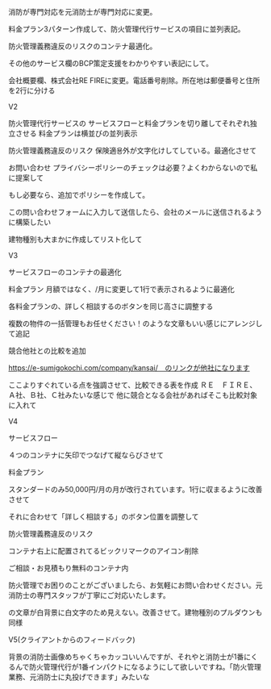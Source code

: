 消防が専門対応を元消防士が専門対応に変更。

料金プラン3パターン作成して、防火管理代行サービスの項目に並列表記。

防火管理義務違反のリスクのコンテナ最適化。

その他のサービス欄のBCP策定支援をわかりやすい表記にして。

会社概要欄、株式会社RE FIREに変更。電話番号削除。所在地は郵便番号と住所を2行に分ける



V2

防火管理代行サービスの
サービスフローと料金プランを切り離してそれぞれ独立させる
料金プランは横並びの並列表示

防火管理義務違反のリスク
保険適용外が文字化けしてしている。最適化させて



お問い合わせ
プライバシーポリシーのチェックは必要？よくわからないので私に提案して

もし必要なら、追加でポリシーを作成して。

この問い合わせフォームに入力して送信したら、会社のメールに送信されるように構築したい

建物種別も大まかに作成してリスト化して



V3

サービスフローのコンテナの最適化　

料金プラン
月額ではなく、/月に変更して1行で表示されるように最適化

各料金プランの、詳しく相談するのボタンを同じ高さに調整する

複数の物件の一括管理もお任せください！のような文章もいい感じにアレンジして追記



競合他社との比較を追加

https://e-sumigokochi.com/company/kansai/　のリンクが他社になります

ここよりすぐれている点を強調させて、比較できる表を作成
ＲＥ　ＦＩＲＥ、Ａ社、Ｂ社、Ｃ社みたいな感じで
他に競合となる会社があればそこも比較対象に入れて



V4

サービスフロー

４つのコンテナに矢印でつなげて縦ならびさせて



料金プラン

スタンダードのみ50,000円/月の月が改行されています。1行に収まるように改善させて

それに合わせて「詳しく相談する」のボタン位置を調整して



防火管理義務違反のリスク

コンテナ右上に配置されてるビックリマークのアイコン削除



ご相談・お見積もり無料のコンテナ内

防火管理でお困りのことがございましたら、お気軽にお問い合わせください。元消防士の専門スタッフが丁寧にご対応いたします。

の文章が白背景に白文字のため見えない。改善させて。建物種別のプルダウンも同様



V5(クライアントからのフィードバック)

背景の消防士画像めちゃくちゃカッコいいんですが、それやと消防士が1番にくるんで防火管理代行が1番インパクトになるようにして欲しいですね。「防火管理業務、元消防士に丸投げできます」みたいな

